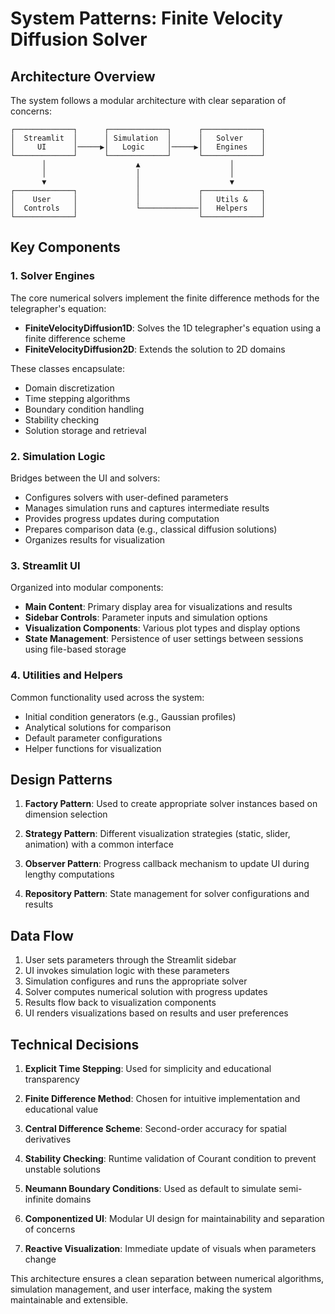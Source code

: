 # System Patterns: Finite Velocity Diffusion Solver

## Architecture Overview

The system follows a modular architecture with clear separation of concerns:

```
┌─────────────┐      ┌─────────────┐      ┌─────────────┐
│  Streamlit  │      │ Simulation  │      │   Solver    │
│     UI      │─────▶│   Logic     │─────▶│   Engines   │
└─────────────┘      └─────────────┘      └─────────────┘
       │                    ▲                    │
       │                    │                    │
       ▼                    │                    ▼
┌─────────────┐             │             ┌─────────────┐
│    User     │             │             │   Utils &   │
│  Controls   │             └─────────────│   Helpers   │
└─────────────┘                           └─────────────┘
```

## Key Components

### 1. Solver Engines

The core numerical solvers implement the finite difference methods for the telegrapher's equation:

- **FiniteVelocityDiffusion1D**: Solves the 1D telegrapher's equation using a finite difference scheme
- **FiniteVelocityDiffusion2D**: Extends the solution to 2D domains

These classes encapsulate:
- Domain discretization
- Time stepping algorithms
- Boundary condition handling
- Stability checking
- Solution storage and retrieval

### 2. Simulation Logic

Bridges between the UI and solvers:

- Configures solvers with user-defined parameters
- Manages simulation runs and captures intermediate results
- Provides progress updates during computation
- Prepares comparison data (e.g., classical diffusion solutions)
- Organizes results for visualization

### 3. Streamlit UI

Organized into modular components:

- **Main Content**: Primary display area for visualizations and results
- **Sidebar Controls**: Parameter inputs and simulation options
- **Visualization Components**: Various plot types and display options
- **State Management**: Persistence of user settings between sessions using file-based storage

### 4. Utilities and Helpers

Common functionality used across the system:

- Initial condition generators (e.g., Gaussian profiles)
- Analytical solutions for comparison
- Default parameter configurations
- Helper functions for visualization

## Design Patterns

1. **Factory Pattern**: Used to create appropriate solver instances based on dimension selection

2. **Strategy Pattern**: Different visualization strategies (static, slider, animation) with a common interface

3. **Observer Pattern**: Progress callback mechanism to update UI during lengthy computations

4. **Repository Pattern**: State management for solver configurations and results

## Data Flow

1. User sets parameters through the Streamlit sidebar
2. UI invokes simulation logic with these parameters
3. Simulation configures and runs the appropriate solver
4. Solver computes numerical solution with progress updates
5. Results flow back to visualization components
6. UI renders visualizations based on results and user preferences

## Technical Decisions

1. **Explicit Time Stepping**: Used for simplicity and educational transparency

2. **Finite Difference Method**: Chosen for intuitive implementation and educational value

3. **Central Difference Scheme**: Second-order accuracy for spatial derivatives

4. **Stability Checking**: Runtime validation of Courant condition to prevent unstable solutions

5. **Neumann Boundary Conditions**: Used as default to simulate semi-infinite domains

6. **Componentized UI**: Modular UI design for maintainability and separation of concerns

7. **Reactive Visualization**: Immediate update of visuals when parameters change

This architecture ensures a clean separation between numerical algorithms, simulation management, and user interface, making the system maintainable and extensible.
